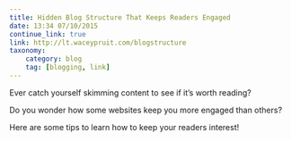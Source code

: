 ```yaml
---
title: Hidden Blog Structure That Keeps Readers Engaged
date: 13:34 07/10/2015
continue_link: true
link: http://lt.waceypruit.com/blogstructure
taxonomy:
    category: blog
    tag: [blogging, link]
---
```


Ever catch yourself skimming content to see if it’s worth reading?

Do you wonder how some websites keep you more engaged than others?

Here are some tips to learn how to keep your readers interest!